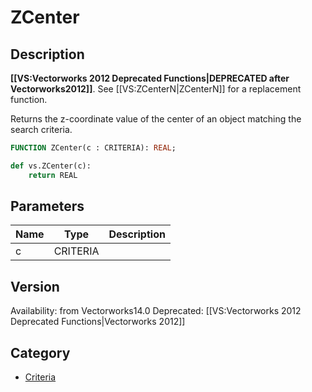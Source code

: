 # ZCenter

## Description
<b>[[VS:Vectorworks 2012 Deprecated Functions|DEPRECATED after Vectorworks2012]]</b>. See [[VS:ZCenterN|ZCenterN]] for a replacement function.


Returns the z-coordinate value of the center of an object matching the search criteria.

```pascal
FUNCTION ZCenter(c : CRITERIA): REAL;
```

```python
def vs.ZCenter(c):
    return REAL
```

## Parameters
|Name|Type|Description|
|---|---|---|
|c|CRITERIA|   |

## Version
Availability: from Vectorworks14.0
Deprecated: [[VS:Vectorworks 2012 Deprecated Functions|Vectorworks 2012]]

## Category
* [Criteria](../Categories/Criteria.md)
